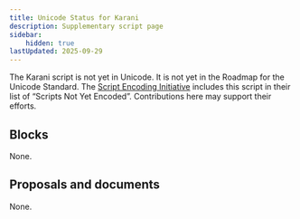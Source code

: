 ```yaml
---
title: Unicode Status for Karani
description: Supplementary script page
sidebar:
    hidden: true
lastUpdated: 2025-09-29
---
```


The Karani script is not yet in Unicode. It is not yet in the Roadmap for the Unicode Standard. The [Script Encoding Initiative](https://sei.berkeley.edu/) includes this script in their list of “Scripts Not Yet Encoded”. Contributions here may support their efforts.

## Blocks

None.

## Proposals and documents

None.
